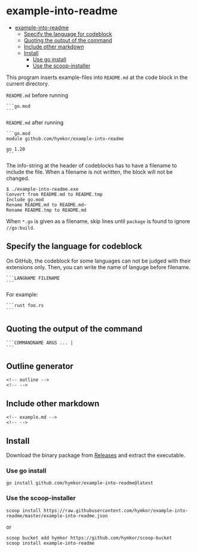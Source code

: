 example-into-readme
===================

<!-- outline -->

- [example-into-readme](#example-into-readme)
    - [Specify the language for codeblock](#specify-the-language-for-codeblock)
    - [Quoting the output of the command](#quoting-the-output-of-the-command)
    - [Include other markdown](#include-other-markdown)
    - [Install](#install)
        - [Use go install](#use-go-install)
        - [Use the scoop-installer](#use-the-scoop-installer)

<!-- -->

This program inserts example-files into `README.md` at the code block in the current directory.

`README.md` before running

    ```go.mod
    ```

`README.md` after running

    ```go.mod
    module github.com/hymkor/example-into-readme
    
    go 1.20
    ```

The info-string at the header of codeblocks has to have a filename to include the file.
When a filename is not written, the block will not be changed.

```
$ ./example-into-readme.exe
Convert from README.md to README.tmp
Include go.mod
Rename README.md to README.md~
Rename README.tmp to README.md
```

When `*.go` is given as a filename, skip lines until `package` is found to ignore `//go:build`.

Specify the language for codeblock
----------------------------------

On GitHub, the codeblock for some languages can not be judged with their extensions only. Then, you can write the name of languge before filename.

    ```LANGNAME FILENAME
    ```

For example:

    ```rust foo.rs
    ```

Quoting the output of the command
-----

    ```COMMANDNAME ARGS ... |
    ```

Outline generator
-----------------

    <!-- outline -->
    <!-- -->

Include other markdown
----------------

    <!-- example.md -->
    <!-- -->

Install
-------

Download the binary package from [Releases](https://github.com/hymkor/example-into-readme/releases) and extract the executable.


### Use go install

```
go install github.com/hymkor/example-into-readme@latest
```

### Use the scoop-installer

```
scoop install https://raw.githubusercontent.com/hymkor/example-into-readme/master/example-into-readme.json
```

or

```
scoop bucket add hymkor https://github.com/hymkor/scoop-bucket
scoop install example-into-readme
```
